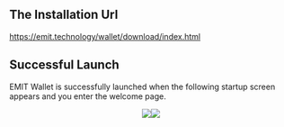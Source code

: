 ## **The Installation Url**

https://emit.technology/wallet/download/index.html



## **Successful Launch**

EMIT Wallet is successfully launched when the following startup screen appears and you enter the welcome page.

<center class = "half"> <img src = "https://blog.emit.technology/content/images/2021/01/--3.png"><img src = "https://blog.emit.technology/content/images/2021/01/Bitmap30-1.png"> </center>

